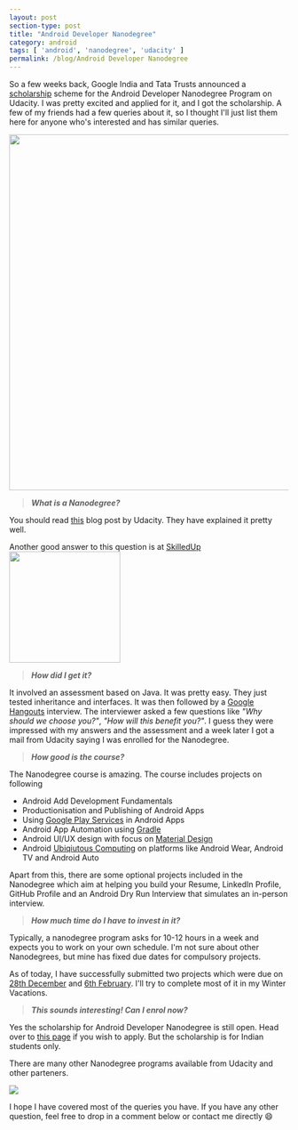 ```yaml
---
layout: post
section-type: post
title: "Android Developer Nanodegree"
category: android
tags: [ 'android', 'nanodegree', 'udacity' ]
permalink: /blog/Android Developer Nanodegree
---
```


So a few weeks back, Google India and Tata Trusts announced a [scholarship](https://www.udacity.com/india) scheme for the Android Developer Nanodegree Program on Udacity. I was pretty excited and applied for it, and I got the scholarship. A few of my friends had a few queries about it, so I thought I'll just list them here for anyone who's interested and has similar queries.

<img src="../../img/blog/nanodegree/andnano.jpeg" width="640" />

> ***What is a Nanodegree?***

You should read [this](http://blog.udacity.com/2015/08/what-is-a-nanodegree-and-why-should-you-earn-one.html) blog post by Udacity. They have explained it pretty well.

Another good answer to this question is at [SkilledUp](http://www.skilledup.com/articles/faq-udacity-nanodegree-hype-hope)
<img src="../../img/blog/nanodegree/udacity.png" height="200" width="200" />

> ***How did I get it?***

It involved an assessment based on Java. It was pretty easy. They just tested inheritance and interfaces. It was then followed by a [Google Hangouts](https://hangouts.google.com/) interview. The interviewer asked a few questions like *"Why should we choose you?"*, *"How will this benefit you?"*. I guess they were impressed with my answers and the assessment and a week later I got a mail from Udacity saying I was enrolled for the Nanodegree.

> ***How good is the course?***

The Nanodegree course is amazing. The course includes projects on following

- Android Add Development Fundamentals
- Productionisation and Publishing of Android Apps
- Using [Google Play Services](https://developers.google.com/android/guides/overview) in Android Apps
- Android App Automation using [Gradle](http://en.wikipedia.org/wiki/Gradle)
- Android UI/UX design with focus on [Material Design](https://www.google.com/design)
- Android [Ubiqiutous Computing](https://en.wikipedia.org/wiki/Ubiquitous_computing) on platforms like Android Wear, Android TV and Android Auto

Apart from this, there are some optional projects included in the Nanodegree which aim at helping you build your Resume, LinkedIn Profile, GitHub Profile and an Android Dry Run Interview that simulates an in-person interview.

> ***How much time do I have to invest in it?***

Typically, a nanodegree program asks for 10-12 hours in a week and expects you to work on your own schedule. I'm not sure about other Nanodegrees, but mine has fixed due dates for compulsory projects.

As of today, I have successfully submitted two projects which were due on [28th December](https://github.com/chipset95/Android-ND-P0) and [6th February](https://github.com/chipset95/Android-ND-P1). I'll try to complete most of it in my Winter Vacations.

> ***This sounds interesting! Can I enrol now?***

Yes the scholarship for Android Developer Nanodegree is still open. Head over to [this page](https://www.udacity.com/india) if you wish to apply. But the scholarship is for Indian students only.

There are many other Nanodegree programs available from Udacity and other parteners.

<a href="https://www.udacity.com/nanodegree" target="_blank"><img src="../../img/blog/nanodegree/nano.png" /></a>

I hope I have covered most of the queries you have. If you have any other question, feel free to drop in a comment below or contact me directly :smile: